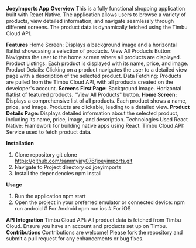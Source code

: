 **JoeyImports App**
**Overview**
This is a fully functional shopping application built with React Native. The application allows users to browse a variety of products, view detailed information, and navigate seamlessly through different screens. The product data is dynamically fetched using the Timbu Cloud API.

**Features**
Home Screen: Displays a background image and a horizontal flatlist showcasing a selection of products.
View All Products Button: Navigates the user to the home screen where all products are displayed.
Product Listings: Each product is displayed with its name, price, and image.
Product Details: Clicking on a product navigates the user to a detailed view page with a description of the selected product.
Data Fetching: Products are pulled from the Timbu Cloud API, with all products created on the developer's account.
**Screens**
**First Page:**
Background image.
Horizontal flatlist of featured products.
"View All Products" button.
**Home Screen:**
Displays a comprehensive list of all products.
Each product shows a name, price, and image.
Products are clickable, leading to a detailed view.
**Product Details Page:**
Displays detailed information about the selected product, including its name, price, image, and description.
Technologies Used
React Native: Framework for building native apps using React.
Timbu Cloud API: Service used to fetch product data.

**Installation**
1. Clone repository
   git clone https://github.com/sammyjay076/joeyimports.git
2. Navigate to Project directory
   cd joeyimports
3. Install the dependencies
   npm install

**Usage**
1. Run the application
npm start
2. Open the project in your preferred emulator or connected device:
npm run android   # For Android
npm run ios       # For iOS

**API Integration**
Timbu Cloud API: All product data is fetched from Timbu Cloud. Ensure you have an account and products set up on Timbu.
**Contributions**
Contributions are welcome! Please fork the repository and submit a pull request for any enhancements or bug fixes.
